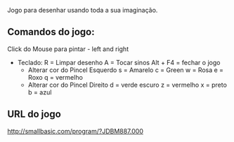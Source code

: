 Jogo para desenhar usando toda a sua imaginação.

## Comandos do jogo:
Click do Mouse para pintar - left and right
- Teclado:
R = Limpar desenho
A = Tocar sinos
Alt + F4 = fechar o jogo
  - Alterar cor do Pincel Esquerdo
	s = Amarelo
	c = Green
	w = Rosa
	e = Roxo
	q = vermelho
  - Alterar cor do Pincel Direito
	d = verde escuro
	z = vermelho
	x = preto
	b = azul


## URL do jogo

<http://smallbasic.com/program/?JDBM887.000>
